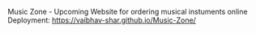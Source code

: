 Music Zone - Upcoming Website for ordering musical instuments online
Deployment: https://vaibhav-shar.github.io/Music-Zone/
